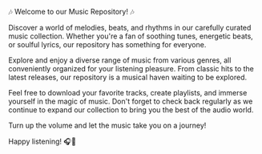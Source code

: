 🎶 Welcome to our Music Repository! 🎶

Discover a world of melodies, beats, and rhythms in our carefully curated music collection. Whether you're a fan of soothing tunes, energetic beats, or soulful lyrics, our repository has something for everyone.

Explore and enjoy a diverse range of music from various genres, all conveniently organized for your listening pleasure. From classic hits to the latest releases, our repository is a musical haven waiting to be explored.

Feel free to download your favorite tracks, create playlists, and immerse yourself in the magic of music. Don't forget to check back regularly as we continue to expand our collection to bring you the best of the audio world.

Turn up the volume and let the music take you on a journey!

Happy listening! 🎧🎵

